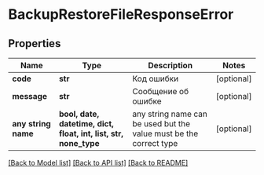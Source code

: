 # BackupRestoreFileResponseError


## Properties
Name | Type | Description | Notes
------------ | ------------- | ------------- | -------------
**code** | **str** | Код ошибки | [optional] 
**message** | **str** | Сообщение об ошибке | [optional] 
**any string name** | **bool, date, datetime, dict, float, int, list, str, none_type** | any string name can be used but the value must be the correct type | [optional]

[[Back to Model list]](../README.md#documentation-for-models) [[Back to API list]](../README.md#documentation-for-api-endpoints) [[Back to README]](../README.md)


